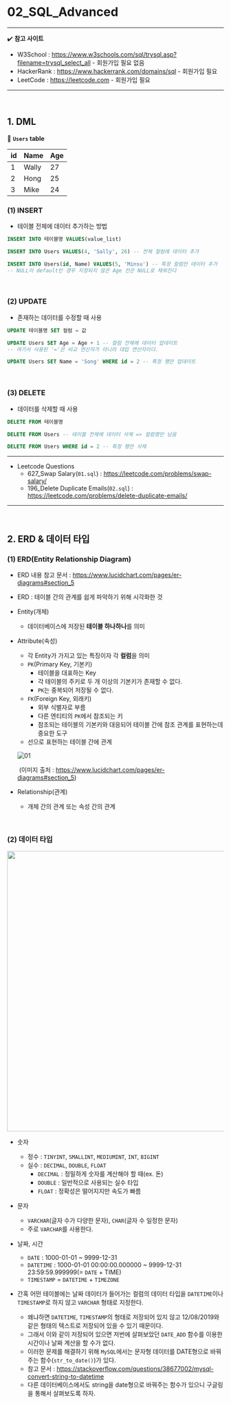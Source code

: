 # 02_SQL_Advanced

---

:heavy_check_mark: <b>참고 사이트</b>

- W3School : https://www.w3schools.com/sql/trysql.asp?filename=trysql_select_all - 회원가입 필요 없음
- HackerRank : https://www.hackerrank.com/domains/sql - 회원가입 필요
- LeetCode : https://leetcode.com - 회원가입 필요

---

<br>

## 1. DML

:bookmark_tabs: <b>`Users` table</b>

| id   | Name  | Age  |
| ---- | ----- | ---- |
| 1    | Wally | 27   |
| 2    | Hong  | 25   |
| 3    | Mike  | 24   |

### (1) INSERT

- 테이블 전체에 데이터 추가하는 방법

```sql
INSERT INTO 테이블명 VALUES(value_list)
```

```sql
INSERT INTO Users VALUES(4, 'Sally', 26) -- 전체 컬럼에 데이터 추가
```

```sql
INSERT INTO Users(id, Name) VALUES(5, 'Minsu') -- 특정 컬럼만 데이터 추가
-- NULL이 default인 경우 지정되지 않은 Age 칸은 NULL로 채워진다
```

<br>

### (2) UPDATE

- 존재하는 데이터를 수정할 때 사용

```SQL
UPDATE 테이블명 SET 컬럼 = 값
```

```SQL
UPDATE Users SET Age = Age + 1 -- 컬럼 전체에 데이터 업데이트
-- 여기서 사용된 '='은 비교 연산자가 아니라 대입 연산자이다.
```

```sql
UPDATE Users SET Name = 'Song' WHERE id = 2 -- 특정 행만 업데이트
```

<br>

### (3) DELETE

- 데이터를 삭제할 때 사용

```SQL
DELETE FROM 테이블명
```

```SQL
DELETE FROM Users -- 테이블 전체에 데이터 삭제 => 컬럼명만 남음
```

```sql
DELETE FROM Users WHERE id = 2 -- 특정 행만 삭제
```

---

- Leetcode Questions
  - 627_Swap Salary(`01.sql`) : https://leetcode.com/problems/swap-salary/
  - 196_Delete Duplicate Emails(`02.sql`) : https://leetcode.com/problems/delete-duplicate-emails/

---

<br>

## 2. ERD & 데이터 타입

### (1) ERD(Entity Relationship Diagram)

- ERD 내용 참고 문서 : https://www.lucidchart.com/pages/er-diagrams#section_5

- ERD : 테이블 간의 관계를 쉽게 파악하기 위해 시각화한 것

- Entity(개체)

  - 데이터베이스에 저장된 <b>테이블 하나하나</b>를 의미

- Attribute(속성)

  - 각 Entity가 가지고 있는 특징이자 각 <b>컬럼</b>을 의미
  - `PK`(Primary Key, 기본키)
    - 테이블을 대표하는 Key
    - 각 테이블의 주키로 두 개 이상의 기본키가 존재할 수 없다.
    - `PK`는 중복되어 저장될 수 없다.
  - `FK`(Foreign Key, 외래키)
    - 외부 식별자로 부름
    - 다른 엔티티의 `PK`에서 참조되는 키
    - 참조되는 테이블의 기본키와 대응되어 테이블 간에 참조 관계를 표현하는데 중요한 도구
  - 선으로 표현하는 테이블 간에 관계

  ![01](https://user-images.githubusercontent.com/52685250/87399971-22cff400-c5f3-11ea-9d93-dccd9a52f6f5.PNG)

  ​	(이미지 출처 : https://www.lucidchart.com/pages/er-diagrams#section_5)

- Relationship(관계)

  - 개체 간의 관계 또는 속성 간의 관계

<br>

### (2) 데이터 타입

<img src="https://user-images.githubusercontent.com/52685250/66879523-5f85a500-eff9-11e9-82d8-47398c49e371.JPG" width="650px">

- 숫자
  - 정수 : `TINYINT`, `SMALLINT`, `MEDIUMINT`, `INT`, `BIGINT`
  - 실수 : `DECIMAL`, `DOUBLE`, `FLOAT`
    - `DECIMAL` : 정밀하게 숫자를 계산해야 할 때(ex. 돈)
    - `DOUBLE` : 일반적으로 사용되는 실수 타입
    - `FLOAT` : 정확성은 떨어지지만 속도가 빠름

- 문자 
  - `VARCHAR`(글자 수가 다양한 문자), `CHAR`(글자 수 일정한 문자)
  - 주로 `VARCHAR`를 사용한다.
- 날짜, 시간
  - `DATE` : 1000-01-01 ~ 9999-12-31
  - `DATETIME` : 1000-01-01 00:00:00.000000 ~ 9999-12-31 23:59:59.999999(= `DATE` + TIME)
  - `TIMESTAMP` = `DATETIME` + `TIMEZONE`

- 간혹 어떤 테이블에는 날짜 데이터가 들어가는 컬럼의 데이터 타입을 `DATETIME`이나 `TIMESTAMP`로 하지 않고 `VARCHAR` 형태로 지정한다.
  - 왜냐하면 `DATETIME`, `TIMESTAMP`의 형태로 저장되어 있지 않고 12/08/2019와 같은 형태의 텍스트로 저장되어 있을 수 있기 때문이다.
  - 그래서 이와 같이 저장되어 있으면 저번에 살펴보았던 `DATE_ADD` 함수를 이용한 시간이나 날짜 계산을 할 수가 없다.
  - 이러한 문제를 해결하기 위해 `MySQL`에서는 문자형 데이터를 DATE형으로 바꿔주는 함수(`str_to_date()`)가 있다.
  - 참고 문서 : https://stackoverflow.com/questions/38677002/mysql-convert-string-to-datetime
  - 다른 데이터베이스에서도 string을 date형으로 바꿔주는 함수가 있으니 구글링을 통해서 살펴보도록 하자.